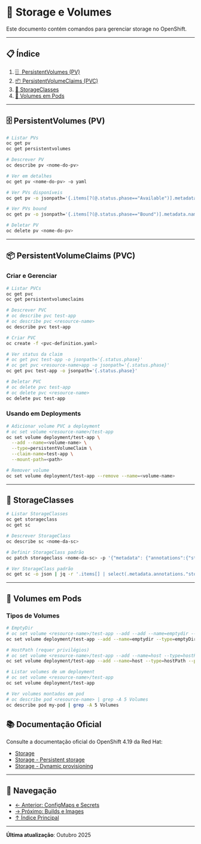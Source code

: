 # 💾 Storage e Volumes

Este documento contém comandos para gerenciar storage no OpenShift.

---

## 📋 Índice

1. [🗄 ️ PersistentVolumes (PV)](#persistentvolumes-pv)
2. [📦 PersistentVolumeClaims (PVC)](#persistentvolumeclaims-pvc)
3. [🏪 StorageClasses](#storageclasses)
4. [📁 Volumes em Pods](#volumes-em-pods)
---

## 🗄️ PersistentVolumes (PV)

```bash
# Listar PVs
oc get pv
oc get persistentvolumes
```

```bash ignore-test
# Descrever PV
oc describe pv <nome-do-pv>
```

```bash ignore-test
# Ver em detalhes
oc get pv <nome-do-pv> -o yaml
```

```bash
# Ver PVs disponíveis
oc get pv -o jsonpath='{.items[?(@.status.phase=="Available")].metadata.name}'
```

```bash
# Ver PVs bound
oc get pv -o jsonpath='{.items[?(@.status.phase=="Bound")].metadata.name}'
```

```bash ignore-test
# Deletar PV
oc delete pv <nome-do-pv>
```

---

## 📦 PersistentVolumeClaims (PVC)

### Criar e Gerenciar
```bash
# Listar PVCs
oc get pvc
oc get persistentvolumeclaims
```

```bash ignore-test
# Descrever PVC
# oc describe pvc test-app
# oc describe pvc <resource-name>
oc describe pvc test-app
```

```bash ignore-test
# Criar PVC
oc create -f <pvc-definition.yaml>
```

```bash ignore-test
# Ver status da claim
# oc get pvc test-app -o jsonpath='{.status.phase}'
# oc get pvc <resource-name>app -o jsonpath='{.status.phase}'
oc get pvc test-app -o jsonpath='{.status.phase}'
```

```bash ignore-test
# Deletar PVC
# oc delete pvc test-app
# oc delete pvc <resource-name>
oc delete pvc test-app
```

### Usando em Deployments
```bash ignore-test
# Adicionar volume PVC a deployment
# oc set volume <resource-name>/test-app
oc set volume deployment/test-app \
  --add --name=<volume-name> \
  --type=persistentVolumeClaim \
  --claim-name=test-app \
  --mount-path=<path>
```

```bash ignore-test
# Remover volume
oc set volume deployment/test-app --remove --name=<volume-name>
```

---

## 🏪 StorageClasses

```bash
# Listar StorageClasses
oc get storageclass
oc get sc
```

```bash ignore-test
# Descrever StorageClass
oc describe sc <nome-da-sc>
```

```bash ignore-test
# Definir StorageClass padrão
oc patch storageclass <nome-da-sc> -p '{"metadata": {"annotations":{"storageclass.kubernetes.io/is-default-class":"true"}}}'
```

```bash ignore-test
# Ver StorageClass padrão
oc get sc -o json | jq -r '.items[] | select(.metadata.annotations."storageclass.kubernetes.io/is-default-class"=="true") | .metadata.name'
```
---

## 📁 Volumes em Pods

### Tipos de Volumes
```bash
# EmptyDir
# oc set volume <resource-name>/test-app --add --add --name=emptydir --type=emptyDir --mount-path=/emptydir
oc set volume deployment/test-app --add --name=emptydir --type=emptyDir --mount-path=/emptydir
```

```bash ignore-test
# HostPath (requer privilégios)
# oc set volume <resource-name>/test-app --add --name=host --type=hostPath --path=/data --mount-path=/data
oc set volume deployment/test-app --add --name=host --type=hostPath --path=/data --mount-path=/data
```

```bash
# Listar volumes de um deployment
# oc set volume <resource-name>/test-app
oc set volume deployment/test-app
```

```bash
# Ver volumes montados em pod
# oc describe pod <resource-name> | grep -A 5 Volumes
oc describe pod my-pod | grep -A 5 Volumes
```


## 📚 Documentação Oficial

Consulte a documentação oficial do OpenShift 4.19 da Red Hat:

- <a href="https://docs.redhat.com/en/documentation/openshift_container_platform/4.19/html/storage" target="_blank">Storage</a>
- <a href="https://docs.redhat.com/en/documentation/openshift_container_platform/4.19/html/storage/persistent-storage" target="_blank">Storage - Persistent storage</a>
- <a href="https://docs.redhat.com/en/documentation/openshift_container_platform/4.19/html/storage/dynamic-provisioning" target="_blank">Storage - Dynamic provisioning</a>

---

## 📖 Navegação

- [← Anterior: ConfigMaps e Secrets](07-configmaps-secrets.md)
- [→ Próximo: Builds e Images](09-builds-images.md)
- [↑ Índice Principal](README.md)

---

**Última atualização**: Outubro 2025
